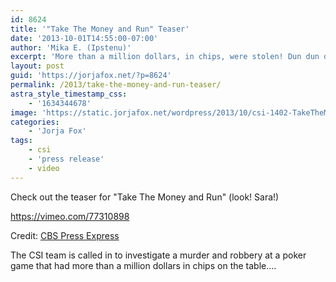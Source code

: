 ```yaml
---
id: 8624
title: '"Take The Money and Run" Teaser'
date: '2013-10-01T14:55:00-07:00'
author: 'Mika E. (Ipstenu)'
excerpt: 'More than a million dollars, in chips, were stolen! Dun dun dun! Oh, and yes, Sara''s in the clip.'
layout: post
guid: 'https://jorjafox.net/?p=8624'
permalink: /2013/take-the-money-and-run-teaser/
astra_style_timestamp_css:
    - '1634344678'
image: 'https://static.jorjafox.net/wordpress/2013/10/csi-1402-TakeTheMoneyAndRun.png'
categories:
    - 'Jorja Fox'
tags:
    - csi
    - 'press release'
    - video
---
```


Check out the teaser for "Take The Money and Run" (look! Sara!)

https://vimeo.com/77310898

Credit: <a href="http://cbspressexpress.com/cbs-entertainment/video?watch=4jgz5npg2t">CBS Press Express</a>

The CSI team is called in to investigate a murder and robbery at a poker game that had more than a million dollars in chips on the table....
